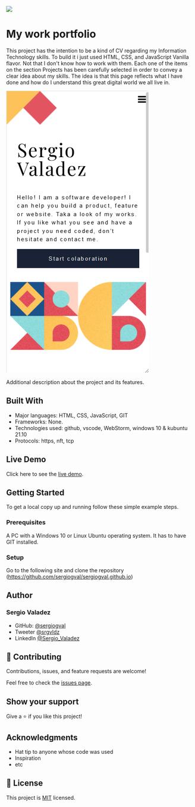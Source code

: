 ![](https://img.shields.io/badge/Microverse-blueviolet)

# My work portfolio

This project has the intention to be a kind of CV regarding my
Information Technology skills. To build it i just used HTML, CSS, and JavaScript Vanilla flavor. Not that I don't know
how to work with them. Each one of the items on the section Projects has been carefully selected
in order to convey a clear idea about my skills. The idea is that this page reflects what I have 
done and how do I understand this great digital world we all live in. 

![screenshot](./app_screenshot.png)

Additional description about the project and its features.

## Built With

- Major languages: HTML, CSS, JavaScript, GIT
- Frameworks: None. 
- Technologies used: github, vscode, WebStorm, windows 10 & kubuntu 21.10
- Protocols: https, nft, tcp
## Live Demo

Click here to see the [live demo](https://sergiogval.github.io).


## Getting Started

To get a local copy up and running follow these simple example steps.

### Prerequisites
A PC with a Windows 10 or Linux Ubuntu operating system. It has to have GIT installed.

### Setup
Go to the following site and clone the repository (https://github.com/sergiogval/sergiogval.github.io)
## Author

### Sergio Valadez


- GitHub: [@sergiogval](https://github.com/sergiogval/)
- Tweeter [@srgvldz](https://twitter.com/srgvldz)
- LinkedIn [@Sergio_Valadez](https://www.linkedin.com/in/sergio-valadez-282153216/)

## 🤝 Contributing

Contributions, issues, and feature requests are welcome!

Feel free to check the [issues page]().
<!-- TODO: include the proper link --->

## Show your support

Give a ⭐️ if you like this project!

## Acknowledgments

- Hat tip to anyone whose code was used
- Inspiration
- etc

## 📝 License

This project is [MIT](./MIT.md) licensed.
